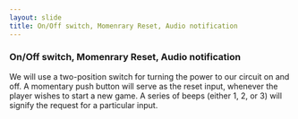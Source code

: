 ```yaml
---
layout: slide
title: On/Off switch, Momenrary Reset, Audio notification
---
```

### On/Off switch, Momenrary Reset, Audio notification
We will use a two-position switch for turning the power to our circuit on and off.
A momentary push button will serve as the reset input, whenever the player wishes to start a new game.
A series of beeps (either 1, 2, or 3) will signify the request for a particular input.
